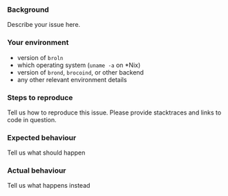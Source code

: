 ### Background

Describe your issue here.

### Your environment

* version of `broln`
* which operating system (`uname -a` on *Nix)
* version of `brond`, `brocoind`, or other backend
* any other relevant environment details

### Steps to reproduce

Tell us how to reproduce this issue. Please provide stacktraces and links to code in question.

### Expected behaviour

Tell us what should happen

### Actual behaviour

Tell us what happens instead
